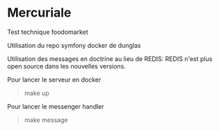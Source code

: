 # Mercuriale
Test technique foodomarket

Utilisation du repo symfony docker de dunglas

Utilisation des messages en doctrine au lieu de REDIS: REDIS n'est plus open source dans les nouvelles versions.

Pour lancer le serveur en docker

> make up

Pour lancer le messenger handler

> make message
